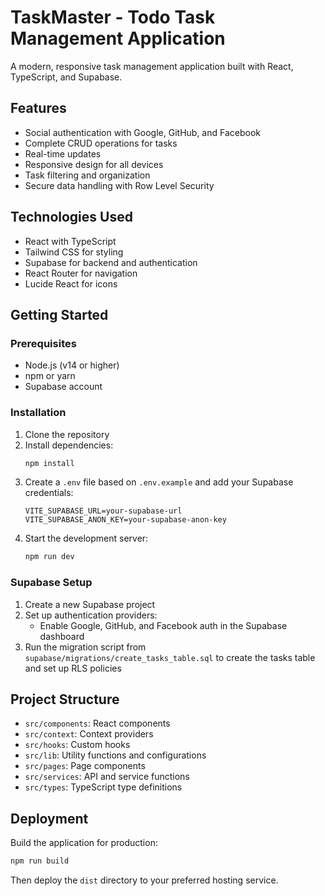 # TaskMaster - Todo Task Management Application

A modern, responsive task management application built with React, TypeScript, and Supabase.

## Features

- Social authentication with Google, GitHub, and Facebook
- Complete CRUD operations for tasks
- Real-time updates
- Responsive design for all devices
- Task filtering and organization
- Secure data handling with Row Level Security

## Technologies Used

- React with TypeScript
- Tailwind CSS for styling
- Supabase for backend and authentication
- React Router for navigation
- Lucide React for icons

## Getting Started

### Prerequisites

- Node.js (v14 or higher)
- npm or yarn
- Supabase account

### Installation

1. Clone the repository
2. Install dependencies:
   ```bash
   npm install
   ```
3. Create a `.env` file based on `.env.example` and add your Supabase credentials:
   ```
   VITE_SUPABASE_URL=your-supabase-url
   VITE_SUPABASE_ANON_KEY=your-supabase-anon-key
   ```
4. Start the development server:
   ```bash
   npm run dev
   ```

### Supabase Setup

1. Create a new Supabase project
2. Set up authentication providers:
   - Enable Google, GitHub, and Facebook auth in the Supabase dashboard
3. Run the migration script from `supabase/migrations/create_tasks_table.sql` to create the tasks table and set up RLS policies

## Project Structure

- `src/components`: React components
- `src/context`: Context providers
- `src/hooks`: Custom hooks
- `src/lib`: Utility functions and configurations
- `src/pages`: Page components
- `src/services`: API and service functions
- `src/types`: TypeScript type definitions

## Deployment

Build the application for production:

```bash
npm run build
```

Then deploy the `dist` directory to your preferred hosting service.